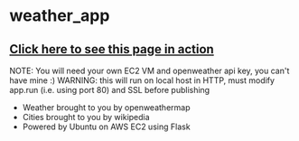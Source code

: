 # weather_app
## [Click here to see this page in action](http://weather.typingducks.net/ "See the weather in a major city!")

NOTE: You will need your own EC2 VM and openweather api key, you can't have mine :)
WARNING: this will run on local host in HTTP, must modify app.run (i.e. using port 80) and SSL before publishing

- Weather brought to you by openweathermap   
- Cities brought to you by wikipedia  
- Powered by Ubuntu on AWS EC2 using Flask
